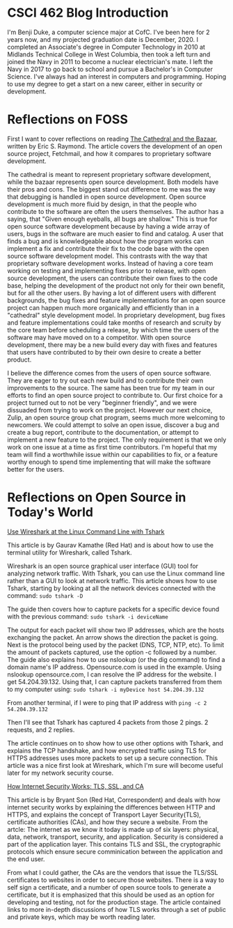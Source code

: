# CSCI 462 Blog Introduction

I'm  Benji Duke, a computer science major at CofC. I've been here for 2 years now, and my projected graduation date is December, 2020. I  completed an Associate's degree in Computer Technology in 2010 at  Midlands Technical College in West Columbia, then took a left turn and  joined the Navy in 2011 to become a nuclear electrician's mate. I left the Navy in 2017 to go back to school and pursue a Bachelor's in Computer Science. I've always had an interest in computers and programming. Hoping to use my degree to get a start on a new career, either in security or development. 

# Reflections on FOSS

First I want to cover reflections on reading [The Cathedral and the Bazaar](http://stono.cs.cofc.edu/~bowring/docs/cathedral-bazaar.pdf), written by Eric S. Raymond. The article covers the development of an open source project, Fetchmail, and how it compares to proprietary software development.

The cathedral is meant to represent proprietary software development, while the bazaar represents open source development. Both models have their pros and cons. The biggest stand out difference to me was the way that debugging is handled in open source development. Open source development is much more fluid by design, in that the people who contribute to the software are often the users themselves. The author has a saying, that "Given enough eyeballs, all bugs are shallow." This is true for open source software development because by having a wide array of users, bugs in the software are much easier to find and catalog. A user that finds a bug and is knowledgeable about how the program works can implement a fix and contribute their fix to the code base with the open source software development model. This contrasts with the way that proprietary software development works. Instead of having a core team working on testing and implementing fixes prior to release, with open source development, the users can contribute their own fixes to the code base, helping the development of the product not only for their own benefit, but for all the other users. By having a lot of different users with different backgrounds, the bug fixes and feature implementations for an open source project can happen much more organically and efficiently than in a "cathedral" style development model. In proprietary development, bug fixes and feature implementations could take months of research and scruity by the core team before scheduling a release, by which time the users of the software may have moved on to a competitor. With open source development, there may be a new build every day with fixes and features that users have contributed to by their own desire to create a better product.

I believe the difference comes from the users of open source software. They are eager to try out each new build and to contribute their own improvements to the source. The same has been true for my team in our efforts to find an open source project to contribute to. Our first choice for a project turned out to not be very "beginner friendly", and we were dissuaded from trying to work on the project. However our next choice, Zulip, an open source group chat program, seems much more welcoming to newcomers. We could attempt to solve an open issue, discover a bug and create a bug report, contribute to the documentation, or attempt to implement a new feature to the project. The only requirement is that we only work on one issue at a time as first time contributors. I'm hopeful that my team will find a worthwhile issue within our capabilities to fix, or a feature worthy enough to spend time implementing that will make the software better for the users. 



# Reflections on Open Source in Today's World

[Use Wireshark at the Linux Command Line with Tshark](https://opensource.com/article/20/1/wireshark-linux-tshark)

This article is by Gaurav Kamathe (Red Hat) and is about how to use the terminal utility for Wireshark, called Tshark.

Wireshark is an open source graphical user interface (GUI) tool for analyzing network traffic. With Tshark, you can use the Linux command line rather than a GUI to look at network traffic. This article shows how to use Tshark, starting by looking at all the network devices connected with the command:
`sudo tshark -D`

The guide then covers how to capture packets for a specific device found with the previous command:
`sudo tshark -i deviceName`

The output for each packet will show two IP addresses, which are the hosts exchanging the packet. An arrow shows the direction the packet is going. Next is the protocol being used by the packet (DNS, TCP, NTP, etc). To limit the amount of packets captured, use the option -c followed by a number. The guide also explains how to use nslookup (or the dig command) to find a domain name's IP address. Opensource.com is used in the example. Using
nslookup opensource.com, I can resolve the IP address for the website. I get 54.204.39.132. Using that, I can capture packets transferred from them to my computer using:
`sudo tshark -i myDevice host 54.204.39.132`

From another terminal, if I were to ping that IP address with
`ping -c 2 54.204.39.132`

Then I'll see that Tshark has captured 4 packets from those 2 pings. 2 requests, and 2 replies.

The article continues on to show how to use other options with Tshark, and explains the TCP handshake, and how encrypted traffic using TLS for HTTPS addresses uses more packets to set up a secure connection. This article was a nice first look at Wireshark, which I'm sure will become useful later for my network security course. 


[How Internet Security Works: TLS, SSL, and CA](https://opensource.com/article/19/11/internet-security-tls-ssl-certificate-authority)

This article is by Bryant Son (Red Hat, Correspondent) and deals with how internet security works by explaining the differences between HTTP and HTTPS, and explains the concept of Transport Layer Security(TLS), certificate authorities (CAs), and how they secure a website. From the artcle: The internet as we know it today is made up of six layers: physical, data, network, transport, security, and application. Security is considered a part of the application layer. This contains TLS and SSL, the cryptographic protocols which ensure secure comminication between the application and the end user.

From what I could gather, the CAs are the vendors that issue the TLS/SSL certificates to websites in order to secure those websites. There is a way to self sign a certificate, and a number of open source tools to generate a certificate, but it is emphasized that this should be used as an option for developing and testing, not for the production stage. The article contained links to more in-depth discussions of how TLS works through a set of public and private keys, which may be worth reading later.
